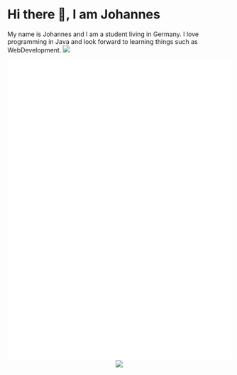 # Hi there 👋, I am Johannes
My name is Johannes and I am a student living in Germany. I love programming in Java and look
forward to learning things such as WebDevelopment.
<img src="https://readme-typing-svg.demolab.com/demo/?font=JetBrains+Mono&size=14&lines=I+use+arch+btw.">
<p align="center">
  <a width=425 align="left">
    <picture>
      <img src="/github-metrics.svg" alt="Metrics">
    </picture>
  </a>
  <a width=350 align="right">
    <picture>
      <img src="https://github-readme-stats.vercel.app/api?username=CommandJoo&theme=dark">
    </picture>
  </a>
</p>
